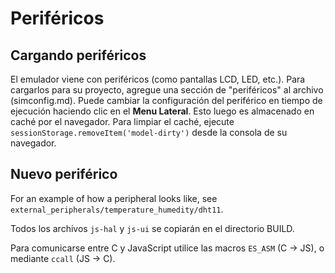 # Periféricos

## Cargando periféricos

El emulador viene con periféricos (como pantallas LCD, LED, etc.). Para cargarlos para su proyecto, agregue una sección de "periféricos" al archivo (simconfig.md). Puede cambiar la configuración del periférico en tiempo de ejecución haciendo clic en el **Menu Lateral**. Esto luego es almacenado en caché por el navegador. Para limpiar el caché, ejecute `sessionStorage.removeItem('model-dirty')` desde la consola de su navegador.

## Nuevo periférico

For an example of how a peripheral looks like, see `external_peripherals/temperature_humedity/dht11`.

Todos los archivos `js-hal` y `js-ui` se copiarán en el directorio BUILD.

Para comunicarse entre C y JavaScript utilice las macros `ES_ASM` (C -> JS), o mediante `ccall` (JS -> C). 



